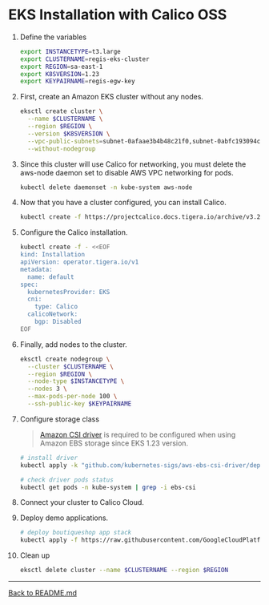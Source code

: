# EKS Installation with Calico OSS

1. Define the variables

   ```bash 
   export INSTANCETYPE=t3.large
   export CLUSTERNAME=regis-eks-cluster
   export REGION=sa-east-1
   export K8SVERSION=1.23
   export KEYPAIRNAME=regis-egw-key
   ```

2. First, create an Amazon EKS cluster without any nodes.

   ```bash
   eksctl create cluster \
     --name $CLUSTERNAME \
     --region $REGION \
     --version $K8SVERSION \
     --vpc-public-subnets=subnet-0afaae3b4b48c21f0,subnet-0abfc193094cc34d4 \
     --without-nodegroup
   ```

3. Since this cluster will use Calico for networking, you must delete the aws-node daemon set to disable AWS VPC networking for pods.

   ```bash
   kubectl delete daemonset -n kube-system aws-node
   ```

4. Now that you have a cluster configured, you can install Calico.

   ```bash
   kubectl create -f https://projectcalico.docs.tigera.io/archive/v3.23/manifests/tigera-operator.yaml
   ```

5. Configure the Calico installation.

   ```bash
   kubectl create -f - <<EOF
   kind: Installation
   apiVersion: operator.tigera.io/v1
   metadata:
     name: default
   spec:
     kubernetesProvider: EKS
     cni:
       type: Calico
     calicoNetwork:
       bgp: Disabled
   EOF
   ```

6. Finally, add nodes to the cluster.

   ```bash
   eksctl create nodegroup \
     --cluster $CLUSTERNAME \
     --region $REGION \
     --node-type $INSTANCETYPE \
     --nodes 3 \
     --max-pods-per-node 100 \
     --ssh-public-key $KEYPAIRNAME
   ```

7. Configure storage class

    >[Amazon CSI driver](https://docs.aws.amazon.com/eks/latest/userguide/ebs-csi.html) is required to be configured when using Amazon EBS storage since EKS 1.23 version.

    ```bash
    # install driver
    kubectl apply -k "github.com/kubernetes-sigs/aws-ebs-csi-driver/deploy/kubernetes/overlays/stable/?ref=release-1.12"

    # check driver pods status
    kubectl get pods -n kube-system | grep -i ebs-csi
    ```

8. Connect your cluster to Calico Cloud.

9. Deploy demo applications.

    ```bash
    # deploy boutiqueshop app stack
    kubectl apply -f https://raw.githubusercontent.com/GoogleCloudPlatform/microservices-demo/release/v0.3.8/release/kubernetes-manifests.yaml
    ```

10. Clean up

    ```bash
    eksctl delete cluster --name $CLUSTERNAME --region $REGION
    ```

---

[Back to README.md](/README.md)